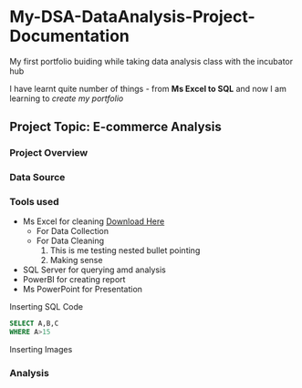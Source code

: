 # My-DSA-DataAnalysis-Project-Documentation
My first portfolio buiding while taking data analysis class with the incubator hub

I have learnt quite number of things - from **Ms Excel to SQL** and now I am learning to *create my portfolio* 

## Project Topic: E-commerce Analysis

### Project Overview

### Data Source

### Tools used
- Ms Excel for cleaning [Download Here](https://www.microsoft.com)
  - For Data Collection
  - For Data Cleaning
      1. This is me testing nested bullet pointing
      2. Making sense
- SQL Server for querying amd analysis
- PowerBI for creating report
- Ms PowerPoint for Presentation


Inserting SQL Code
``` SQL
SELECT A,B,C
WHERE A>15
```

Inserting Images

### Analysis
